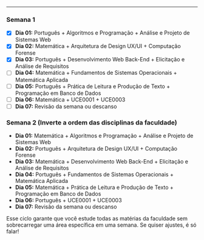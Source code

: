 
___
### **Semana 1**

- [x] **Dia 01:** Português + Algoritmos e Programação + Análise e Projeto de Sistemas Web
- [x] **Dia 02:** Matemática + Arquitetura de Design UX/UI + Computação Forense
- [x] **Dia 03:** Português + Desenvolvimento Web Back-End + Elicitação e Análise de Requisitos
- [ ] **Dia 04:** Matemática + Fundamentos de Sistemas Operacionais + Matemática Aplicada
- [ ] **Dia 05:** Português + Prática de Leitura e Produção de Texto + Programação em Banco de Dados
- [ ] **Dia 06:** Matemática + UCE0001 + UCE0003
- [ ] **Dia 07:** Revisão da semana ou descanso

### **Semana 2** (Inverte a ordem das disciplinas da faculdade)

- **Dia 01:** Matemática + Algoritmos e Programação + Análise e Projeto de Sistemas Web
- **Dia 02:** Português + Arquitetura de Design UX/UI + Computação Forense
- **Dia 03:** Matemática + Desenvolvimento Web Back-End + Elicitação e Análise de Requisitos
- **Dia 04:** Português + Fundamentos de Sistemas Operacionais + Matemática Aplicada
- **Dia 05:** Matemática + Prática de Leitura e Produção de Texto + Programação em Banco de Dados
- **Dia 06:** Português + UCE0001 + UCE0003
- **Dia 07:** Revisão da semana ou descanso

Esse ciclo garante que você estude todas as matérias da faculdade sem sobrecarregar uma área específica em uma semana. Se quiser ajustes, é só falar!
